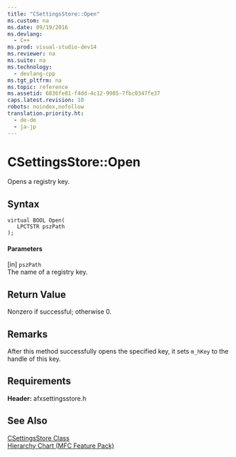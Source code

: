 ```yaml
---
title: "CSettingsStore::Open"
ms.custom: na
ms.date: 09/19/2016
ms.devlang: 
  - C++
ms.prod: visual-studio-dev14
ms.reviewer: na
ms.suite: na
ms.technology: 
  - devlang-cpp
ms.tgt_pltfrm: na
ms.topic: reference
ms.assetid: 6836fe81-f4dd-4c12-9905-7fbc0347fe37
caps.latest.revision: 10
robots: noindex,nofollow
translation.priority.ht: 
  - de-de
  - ja-jp
---
```

# CSettingsStore::Open
Opens a registry key.  
  
## Syntax  
  
```  
virtual BOOL Open(  
   LPCTSTR pszPath   
);  
```  
  
#### Parameters  
 [in] `pszPath`  
 The name of a registry key.  
  
## Return Value  
 Nonzero if successful; otherwise 0.  
  
## Remarks  
 After this method successfully opens the specified key, it sets `m_hKey` to the handle of this key.  
  
## Requirements  
 **Header:** afxsettingsstore.h  
  
## See Also  
 [CSettingsStore Class](../vs140/CSettingsStore-Class.md)   
 [Hierarchy Chart (MFC Feature Pack)](../vs140/Hierarchy-Chart.md)